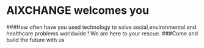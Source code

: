 # AIXCHANGE welcomes you 
###How often have you used technology to solve social,environmental and healthcare problems worldwide ! We are here to your rescue.
###Come and build the future with us
